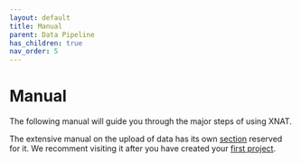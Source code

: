 ```yaml
---
layout: default
title: Manual
parent: Data Pipeline
has_children: true
nav_order: 5
---
```


# Manual

The following manual will guide you through the major steps of using XNAT.

The extensive manual on the upload of data has its own [section](../Upload/Upload.md) reserved for it. We recomment visiting it after you have created your [first project](Login.md).
